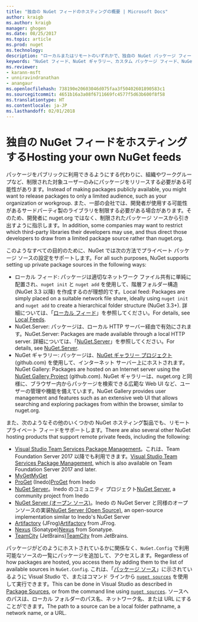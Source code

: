 ```yaml
---
title: "独自の NuGet フィードのホスティングの概要 | Microsoft Docs"
author: kraigb
ms.author: kraigb
manager: ghogen
ms.date: 08/25/2017
ms.topic: article
ms.prod: nuget
ms.technology: 
description: "ローカルまたはリモートのいずれかで、独自の NuGet パッケージ フィードまたはギャラリーをホスティングするためにオープンにされている概要です。"
keywords: "NuGet フィード、NuGet ギャラリー、カスタム パッケージ フィード、NuGet.Server"
ms.reviewer:
- karann-msft
- unniravindranathan
- anangaur
ms.openlocfilehash: 738190e20603046d075faa3f50402601890583c1
ms.sourcegitcommit: 4651b16a3a08f6711669fc4577f5d63b600f8f58
ms.translationtype: HT
ms.contentlocale: ja-JP
ms.lasthandoff: 02/01/2018
---
```

# <a name="hosting-your-own-nuget-feeds"></a><span data-ttu-id="a9ebe-104">独自の NuGet フィードをホスティングする</span><span class="sxs-lookup"><span data-stu-id="a9ebe-104">Hosting your own NuGet feeds</span></span>

<span data-ttu-id="a9ebe-105">パッケージをパブリックに利用できるようにする代わりに、組織やワークグループなど、制限された対象ユーザーのみにパッケージをリリースする必要がある可能性があります。</span><span class="sxs-lookup"><span data-stu-id="a9ebe-105">Instead of making packages publicly available, you might want to release packages to only a limited audience, such as your organization or workgroup.</span></span> <span data-ttu-id="a9ebe-106">また、一部の会社では、開発者が使用する可能性があるサードパーティ製のライブラリを制限する必要がある場合があります。そのため、開発者に nuget.org ではなく、制限されたパッケージ ソースから引き出すように指示します。</span><span class="sxs-lookup"><span data-stu-id="a9ebe-106">In addition, some companies may want to restrict which third-party libraries their developers may use, and thus direct those developers to draw from a limited package source rather than nuget.org.</span></span>

<span data-ttu-id="a9ebe-107">このようなすべての目的のために、NuGet では次の方法でプライベート パッケージ ソースの設定をサポートします。</span><span class="sxs-lookup"><span data-stu-id="a9ebe-107">For all such purposes, NuGet supports setting up private package sources in the following ways:</span></span>

- <span data-ttu-id="a9ebe-108">ローカル フィード: パッケージは適切なネットワーク ファイル共有に単純に配置され、`nuget init` と `nuget add` を使用して、階層フォルダー構造 (NuGet 3.3 以降) を作成するのが理想的です。</span><span class="sxs-lookup"><span data-stu-id="a9ebe-108">Local feed: Packages are simply placed on a suitable network file share, ideally using `nuget init` and `nuget add` to create a hierarchical folder structure (NuGet 3.3+).</span></span> <span data-ttu-id="a9ebe-109">詳細については、「[ローカル フィード](../hosting-packages/local-feeds.md)」を参照してください。</span><span class="sxs-lookup"><span data-stu-id="a9ebe-109">For details, see [Local Feeds](../hosting-packages/local-feeds.md).</span></span>
- <span data-ttu-id="a9ebe-110">NuGet.Server: パッケージは、ローカル HTTP サーバー経由で有効にされます。</span><span class="sxs-lookup"><span data-stu-id="a9ebe-110">NuGet.Server: Packages are made available through a local HTTP server.</span></span> <span data-ttu-id="a9ebe-111">詳細については、「[NuGet.Server](../hosting-packages/nuget-server.md)」を参照してください。</span><span class="sxs-lookup"><span data-stu-id="a9ebe-111">For details, see [NuGet.Server](../hosting-packages/nuget-server.md).</span></span>
- <span data-ttu-id="a9ebe-112">NuGet ギャラリー: パッケージは、[NuGet ギャラリー プロジェクト](https://github.com/NuGet/NuGetGallery#build-and-run-the-gallery-in-arbitrary-number-easy-steps) (github.com) を使用して、インターネット サーバー上にホストされます。</span><span class="sxs-lookup"><span data-stu-id="a9ebe-112">NuGet Gallery: Packages are hosted on an Internet server using the [NuGet Gallery Project](https://github.com/NuGet/NuGetGallery#build-and-run-the-gallery-in-arbitrary-number-easy-steps) (github.com).</span></span> <span data-ttu-id="a9ebe-113">NuGet ギャラリーは、nuget.org と同様に、ブラウザー内からパッケージを検索できる広範な Web UI など、ユーザーの管理や機能を備えています。</span><span class="sxs-lookup"><span data-stu-id="a9ebe-113">NuGet Gallery provides user management and features such as an extensive web UI that allows searching and exploring packages from within the browser, similar to nuget.org.</span></span>

<span data-ttu-id="a9ebe-114">また、次のようなその他のいくつかの NuGet ホスティング製品でも、リモート プライベート フィードをサポートします。</span><span class="sxs-lookup"><span data-stu-id="a9ebe-114">There are also several other NuGet hosting products that support remote private feeds, including the following:</span></span>

- <span data-ttu-id="a9ebe-115">[Visual Studio Team Services Package Management](https://www.visualstudio.com/docs/package/nuget/publish)。これは、Team Foundation Server 2017 以降でも利用できます。</span><span class="sxs-lookup"><span data-stu-id="a9ebe-115">[Visual Studio Team Services Package Management](https://www.visualstudio.com/docs/package/nuget/publish), which is also available on Team Foundation Server 2017 and later.</span></span>
- [<span data-ttu-id="a9ebe-116">MyGet</span><span class="sxs-lookup"><span data-stu-id="a9ebe-116">MyGet</span></span>](http://myget.org)
- <span data-ttu-id="a9ebe-117">[ProGet](http://inedo.com/proget) (Inedo)</span><span class="sxs-lookup"><span data-stu-id="a9ebe-117">[ProGet](http://inedo.com/proget) from Inedo</span></span>
- <span data-ttu-id="a9ebe-118">[NuGet Server](http://nugetserver.net/)。Inedo のコミュニティ プロジェクト</span><span class="sxs-lookup"><span data-stu-id="a9ebe-118">[NuGet Server](http://nugetserver.net/), a community project from Inedo</span></span>
- <span data-ttu-id="a9ebe-119">[NuGet Server (オープン ソース)](http://nuget-server.net)。Inedo の NuGet Server と同様のオープンソースの実装</span><span class="sxs-lookup"><span data-stu-id="a9ebe-119">[NuGet Server (Open Source)](http://nuget-server.net), an open-source implementation similar to Inedo's NuGet Server</span></span>
- <span data-ttu-id="a9ebe-120">[Artifactory](https://www.jfrog.com/artifactory/) (JFrog)</span><span class="sxs-lookup"><span data-stu-id="a9ebe-120">[Artifactory](https://www.jfrog.com/artifactory/) from JFrog.</span></span>
- <span data-ttu-id="a9ebe-121">[Nexus](http://www.sonatype.org/nexus/) (Sonatype)</span><span class="sxs-lookup"><span data-stu-id="a9ebe-121">[Nexus](http://www.sonatype.org/nexus/) from Sonatype.</span></span>
- <span data-ttu-id="a9ebe-122">[TeamCity](https://www.jetbrains.com/teamcity/) (JetBrains)</span><span class="sxs-lookup"><span data-stu-id="a9ebe-122">[TeamCity](https://www.jetbrains.com/teamcity/) from JetBrains.</span></span>

<span data-ttu-id="a9ebe-123">パッケージがどのようにホストされているかに関係なく、`NuGet.Config` で利用可能なソースの一覧にパッケージを追加して、アクセスします。</span><span class="sxs-lookup"><span data-stu-id="a9ebe-123">Regardless of how packages are hosted, you access them by adding them to the list of available sources in `NuGet.Config`.</span></span> <span data-ttu-id="a9ebe-124">これは、「[パッケージ ソース](../tools/package-manager-ui.md#package-sources)」に示されているように Visual Studio で、またはコマンド ラインから [`nuget sources`](../tools/cli-ref-sources.md) を使用して実行できます。</span><span class="sxs-lookup"><span data-stu-id="a9ebe-124">This can be done in Visual Studio as described in [Package Sources](../tools/package-manager-ui.md#package-sources), or from the command line using [`nuget sources`](../tools/cli-ref-sources.md).</span></span> <span data-ttu-id="a9ebe-125">ソースへのパスは、ローカル フォルダーのパス名、ネットワーク名、または URL にすることができます。</span><span class="sxs-lookup"><span data-stu-id="a9ebe-125">The path to a source can be a local folder pathname, a network name, or a URL.</span></span>
